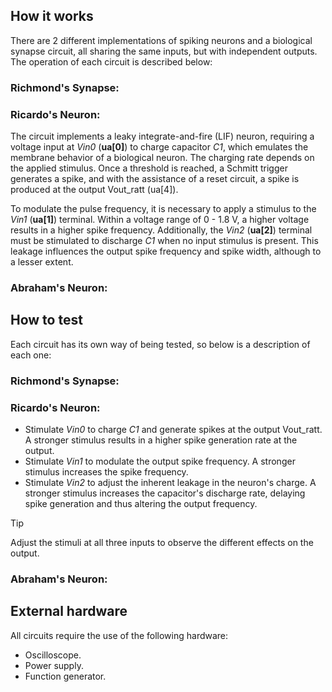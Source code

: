 <!---

This file is used to generate your project datasheet. Please fill in the information below and delete any unused
sections.

You can also include images in this folder and reference them in the markdown. Each image must be less than
512 kb in size, and the combined size of all images must be less than 1 MB.
-->

## How it works

There are 2 different implementations of spiking neurons and a biological synapse circuit, all sharing the same inputs, but with independent outputs. The operation of each circuit is described below:

### Richmond's Synapse:

### Ricardo's Neuron:
The circuit implements a leaky integrate-and-fire (LIF) neuron, requiring a voltage input at *Vin0* (**ua[0]**) to charge capacitor *C1*, which emulates the membrane behavior of a biological neuron. The charging rate depends on the applied stimulus. Once a threshold is reached, a Schmitt trigger generates a spike, and with the assistance of a reset circuit, a spike is produced at the output Vout_ratt (ua[4]).

To modulate the pulse frequency, it is necessary to apply a stimulus to the *Vin1* (**ua[1]**) terminal. Within a voltage range of 0 - 1.8 V, a higher voltage results in a higher spike frequency. Additionally, the *Vin2* (**ua[2]**) terminal must be stimulated to discharge *C1* when no input stimulus is present. This leakage influences the output spike frequency and spike width, although to a lesser extent.

### Abraham's Neuron:

## How to test

Each circuit has its own way of being tested, so below is a description of each one:

### Richmond's Synapse:

### Ricardo's Neuron:
- Stimulate *Vin0* to charge *C1* and generate spikes at the output Vout_ratt. A stronger stimulus results in a higher spike generation rate at the output.
- Stimulate *Vin1* to modulate the output spike frequency. A stronger stimulus increases the spike frequency.
- Stimulate *Vin2* to adjust the inherent leakage in the neuron's charge. A stronger stimulus increases the capacitor's discharge rate, delaying spike generation and thus altering the output frequency.
>[!TIP]
>
>Adjust the stimuli at all three inputs to observe the different effects on the output.

### Abraham's Neuron:

## External hardware

All circuits require the use of the following hardware:
- Oscilloscope.
- Power supply.
- Function generator.
